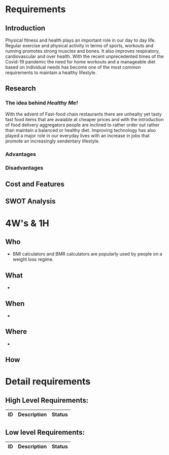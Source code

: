 # Requirements 
## Introduction
Physical fitness and health plays an important role in our day to day life. Regular exercise and physical activity in terms of sports, workouts and running promotes strong muscles and bones. It also improves respiratory, cardiovascular and over health. With the recent unprecedented times of the Covid-19 pandemic the need for home workouts and a manageable diet based on individual needs has become  one of the most common requirements to maintain a healthy lifestyle. 

## Research
### The idea behind *Healthy Me!*
With the advent of Fast-food chain restaurants there are unhealty yet tasty fast food items that are avaiable at cheaper prices and with the introduction of food delivery aggregators people are inclined to rather order out rather than maintain a balanced or healthy diet. Improving technology has also played a major role in our everyday lives with an increase in jobs that promote an increasingly sendentary lifestyle.

### Advantages

### Disadvantages

## Cost and Features

## SWOT Analysis

# 4W's & 1H
## Who
* BMI calculators and BMR calculators are popularly used by people on a weight loss regime.
## What
*
## When
*
## Where
*
## How


# Detail requirements
## High Level Requirements:
| ID | Description  | Status  |
| :-----: | :-: | :-: |

##  Low level Requirements:
| ID | Description  | Status  |
| :-----: | :-: | :-: |
